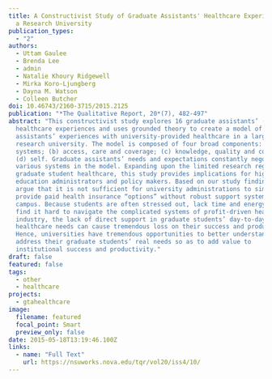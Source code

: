 ```yaml
---
title: A Constructivist Study of Graduate Assistants' Healthcare Experiences in
  a Research University
publication_types:
  - "2"
authors:
  - Uttam Gaulee
  - Brenda Lee
  - admin
  - Natalie Khoury Ridgewell
  - Mirka Koro-Ljungberg
  - Dayna M. Watson
  - Colleen Butcher
doi: 10.46743/2160-3715/2015.2125
publication: "*The Qualitative Report, 20*(7), 482-497"
abstract: "This constructivist study explores 16 graduate assistants’ (GAs)
  healthcare experiences and uses grounded theory to create a model of graduate
  assistants’ experiences with university-provided healthcare in a large
  research university. The model is composed of four broad components: (a)
  systems; (b) access, care and coverage; (c) knowledge, quality and cost; and
  (d) self. Graduate assistants’ needs and expectations constantly negotiate
  various systems in the model. Expanding upon the limited research regarding
  graduate student healthcare, this study provides implications for higher
  education administrators and policy makers. Based on our study findings we
  argue that it is not sufficient for university administrations to simply
  provide paid health insurance “options” without robust support systems on
  campus. Because students are often stressed out, lack time and energy, and
  find it hard to navigate the complicated systems of profit-driven health care
  industry, the lack of direct support in graduate students’ day-to-day
  healthcare needs can cause tremendous loss on their success and productivity.
  Hence, universities have tremendous opportunities to better understand and
  address their graduate students’ real needs so as to add value to
  institutional success and productivity."
draft: false
featured: false
tags:
  - other
  - healthcare
projects:
  - gtahealthcare
image:
  filename: featured
  focal_point: Smart
  preview_only: false
date: 2015-05-18T13:19:46.100Z
links:
  - name: "Full Text"
    url: https://nsuworks.nova.edu/tqr/vol20/iss4/10/
---
```

